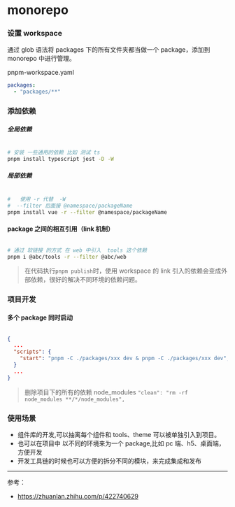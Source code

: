 <!--
 * @Author: hy
 * @Date: 2022-03-13 18:53:51
 * @LastEditors: hy
 * @Description:
 * @LastEditTime: 2022-03-14 15:00:02
 * @FilePath: /interview-questions/packages/pnpm-npm-yarn/Pnpm/Monorepo.md
 * Copyright 2022 hy, All Rights Reserved.
 * 仅供学习使用~
-->

# monorepo

### 设置 workspace

通过 glob 语法将 packages 下的所有文件夹都当做一个 package，添加到 monorepo 中进行管理。

pnpm-workspace.yaml

```yaml
packages:
  - "packages/**"
```

### 添加依赖

##### 全局依赖

```bash

# 安装 一些通用的依赖 比如 测试 ts
pnpm install typescript jest -D -W

```

##### 局部依赖

```bash

#   使用 -r 代替  -W
#  --filter 后面接 @namespace/packageName
pnpm install vue -r --filter @namespace/packageName
```

#### package 之间的相互引用（link 机制）

```bash

# 通过 软链接 的方式 在 web 中引入  tools 这个依赖
pnpm i @abc/tools -r --filter @abc/web

```

> 在代码执行`pnpm publish`时，使用 workspace 的 link 引入的依赖会变成外部依赖，很好的解决不同环境的依赖问题。

### 项目开发

#### 多个 package 同时启动

```JSON

{
  ...
  "scripts": {
    "start": "pnpm -C ./packages/xxx dev & pnpm -C ./packages/xxx dev",
  }
  ...
}

```

> 删除项目下的所有的依赖 node_modules `"clean": "rm -rf node_modules **/*/node_modules",`

### 使用场景

- 组件库的开发,可以抽离每个组件和 tools、theme 可以被单独引入到项目。
- 也可以在项目中 以不同的环境来为一个 package,比如 pc 端、h5、桌面端，方便开发
- 开发工具链的时候也可以方便的拆分不同的模块，来完成集成和发布

---

参考：

- https://zhuanlan.zhihu.com/p/422740629
